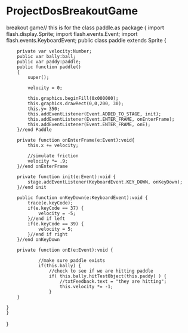 ProjectDosBreakoutGame
======================

breakout game//  this is for the class paddle.as
package
{
  import flash.display.Sprite;
	import flash.events.Event;
	import flash.events.KeyboardEvent;
	public class paddle extends Sprite
	{
		
		private var velocity:Number;
		public var bally:ball;
		public var paddy:paddle;
		public function paddle()
		{
			super();
			
			velocity = 0;
			
			this.graphics.beginFill(0x000000);
			this.graphics.drawRect(0,0,200, 30);
			this.y= 350;
			this.addEventListener(Event.ADDED_TO_STAGE, init);
			this.addEventListener(Event.ENTER_FRAME, onEnterFrame);
			this.addEventListener(Event.ENTER_FRAME, onE);
		}//end Paddle
		
		private function onEnterFrame(e:Event):void{
			this.x += velocity;
			
			//simulate friction
			velocity *= .9;
		}//end onEnterFrame
		
		private function init(e:Event):void {
			stage.addEventListener(KeyboardEvent.KEY_DOWN, onKeyDown);
		}//end init
		
		public function onKeyDown(e:KeyboardEvent):void {
			trace(e.keyCode);
			if(e.keyCode == 37) {
				velocity = -5;  
			}//end if left
			if(e.keyCode == 39) {
				velocity = 5;
			}//end if right
		}//end onKeyDown
		
		private function onE(e:Event):void {
			
				//make sure paddle exists
				if(this.bally) {
					//check to see if we are hitting paddle
					if( this.bally.hitTestObject(this.paddy) ) {
						//txtFeedback.text = "they are hitting";
						this.velocity *= -1;
					}	
		}
		
	}
	}
}
